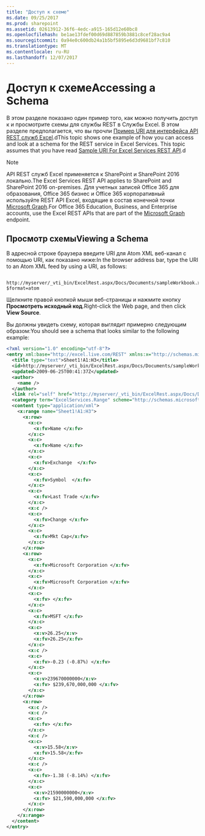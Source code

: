 ```yaml
---
title: "Доступ к схеме"
ms.date: 09/25/2017
ms.prod: sharepoint
ms.assetid: 02613912-36f6-4edc-a915-165d12e60bc8
ms.openlocfilehash: be1ae13fdef00d69d887859b3881c8cef28ac9a4
ms.sourcegitcommit: 0a94e0c600db24a1b5bf5895e6d3d9681bf7c810
ms.translationtype: MT
ms.contentlocale: ru-RU
ms.lasthandoff: 12/07/2017
---
```

# <a name="accessing-a-schema"></a><span data-ttu-id="19c72-102">Доступ к схеме</span><span class="sxs-lookup"><span data-stu-id="19c72-102">Accessing a Schema</span></span>

<span data-ttu-id="19c72-p101">В этом разделе показано один пример того, как можно получить доступ к и просмотрите схемы для службы REST в Службы Excel. В этом разделе предполагается, что вы прочли  [Пример URI для интерфейса API REST служб Excel](sample-uri-for-excel-services-rest-api.md).d</span><span class="sxs-lookup"><span data-stu-id="19c72-p101">This topic shows one example of how you can access and look at a schema for the REST service in Excel Services. This topic assumes that you have read  [Sample URI For Excel Services REST API](sample-uri-for-excel-services-rest-api.md).d</span></span>
  
> [!NOTE]
> 
> <span data-ttu-id="19c72-105">API REST служб Excel применяется к SharePoint и SharePoint 2016 локально.</span><span class="sxs-lookup"><span data-stu-id="19c72-105">The Excel Services REST API applies to SharePoint and SharePoint 2016 on-premises.</span></span> <span data-ttu-id="19c72-106">Для учетных записей Office 365 для образования, Office 365 бизнес и Office 365 корпоративный используйте REST API Excel, входящие в состав конечной точки [Microsoft Graph](http://graph.microsoft.io/en-us/docs/api-reference/v1.0/resources/excel
).</span><span class="sxs-lookup"><span data-stu-id="19c72-106">For Office 365 Education, Business, and Enterprise accounts, use the Excel REST APIs that are part of the  [Microsoft Graph](http://graph.microsoft.io/en-us/docs/api-reference/v1.0/resources/excel
) endpoint.</span></span>
  
    
    


## <a name="viewing-a-schema"></a><span data-ttu-id="19c72-107">Просмотр схемы</span><span class="sxs-lookup"><span data-stu-id="19c72-107">Viewing a Schema</span></span>

 <span data-ttu-id="19c72-108">В адресной строке браузера введите URI для Atom XML веб-канал с помощью URI, как показано ниже:</span><span class="sxs-lookup"><span data-stu-id="19c72-108">In the browser address bar, type the URI to an Atom XML feed by using a URI, as follows:</span></span>
  
    
    

```

http://myserver/_vti_bin/ExcelRest.aspx/Docs/Documents/sampleWorkbook.xlsx/model/Ranges('Sheet1!A1|H3')?$format=atom
```

<span data-ttu-id="19c72-109">Щелкните правой кнопкой мыши веб-страницы и нажмите кнопку **Просмотреть исходный код**.</span><span class="sxs-lookup"><span data-stu-id="19c72-109">Right-click the Web page, and then click **View Source**.</span></span>
  
    
    
<span data-ttu-id="19c72-110">Вы должны увидеть схему, которая выглядит примерно следующим образом:</span><span class="sxs-lookup"><span data-stu-id="19c72-110">You should see a schema that looks similar to the following example:</span></span>
  
    
    



```XML
<?xml version="1.0" encoding="utf-8"?>
<entry xml:base="http://excel.live.com/REST" xmlns:x="http://schemas.microsoft.com/office/2008/07/excelservices/rest" xmlns:d="http://schemas.microsoft.com/ado/2007/08/dataservice" xmlns:m="http://schemas.microsoft.com/ado/2007/08/dataservices/metadata" xmlns="http://www.w3.org/2005/Atom">
  <title type="text">Sheet1!A1:H3</title>
  <id>http://myserver/_vti_bin/ExcelRest.aspx/Docs/Documents/sampleWorkbook.xlsx/model/Ranges('Sheet1!A1%7CH3')</id>
  <updated>2009-06-25T00:41:37Z</updated>
  <author>
    <name />
  </author>
  <link rel="self" href="http://myserver/_vti_bin/ExcelRest.aspx/Docs/Documents/sampleWorkbook.xlsx/model/Ranges('Sheet1!A1%7CH3')?$format=atom" title="Sheet1!A1:H3" />
  <category term="ExcelServices.Range" scheme="http://schemas.microsoft.com/ado/2007/08/dataservices/scheme" />
  <content type="application/xml">
    <x:range name="Sheet1!A1:H3">
      <x:row>
        <x:c>
          <x:fv>Name </x:fv>
        </x:c>
        <x:c>
          <x:fv>Name </x:fv>
        </x:c>
        <x:c>
          <x:fv>Exchange  </x:fv>
        </x:c>
        <x:c>
          <x:fv>Symbol  </x:fv>
        </x:c>
        <x:c>
          <x:fv>Last Trade </x:fv>
        </x:c>
        <x:c />
        <x:c>
          <x:fv>Change </x:fv>
        </x:c>
        <x:c>
          <x:fv>Mkt Cap</x:fv>
        </x:c>
      </x:row>
      <x:row>
        <x:c>
          <x:fv>Microsoft Corporation </x:fv>
        </x:c>
        <x:c>
          <x:fv>Microsoft Corporation </x:fv>
        </x:c>
        <x:c>
          <x:fv> </x:fv>
        </x:c>
        <x:c>
          <x:fv>MSFT </x:fv>
        </x:c>
        <x:c>
          <x:v>26.25</x:v>
          <x:fv>26.25</x:fv>
        </x:c>
        <x:c />
        <x:c>
          <x:fv>-0.23 (-0.87%) </x:fv>
        </x:c>
        <x:c>
          <x:v>239670000000</x:v>
          <x:fv> $239,670,000,000 </x:fv>
        </x:c>
      </x:row>
      <x:row>
        <x:c />
        <x:c />
        <x:c>
          <x:fv> </x:fv>
        </x:c>
        <x:c />
        <x:c>
          <x:v>15.58</x:v>
          <x:fv>15.58</x:fv>
        </x:c>
        <x:c />
        <x:c>
          <x:fv>-1.38 (-8.14%) </x:fv>
        </x:c>
        <x:c>
          <x:v>21590000000</x:v>
          <x:fv> $21,590,000,000 </x:fv>
        </x:c>
      </x:row>
    </x:range>
  </content>
</entry>

```


